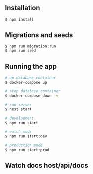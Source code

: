## Installation

```bash
$ npm install
```
## Migrations and seeds

```bash
$ npm run migration:run
$ npm run seed
```


## Running the app

```bash
# up database container
$ docker-compose up

# stop database container
$ docker-compose down -v

# run server
$ nest start

# development
$ npm run start

# watch mode
$ npm run start:dev

# production mode
$ npm run start:prod
```
## Watch docs host/api/docs
